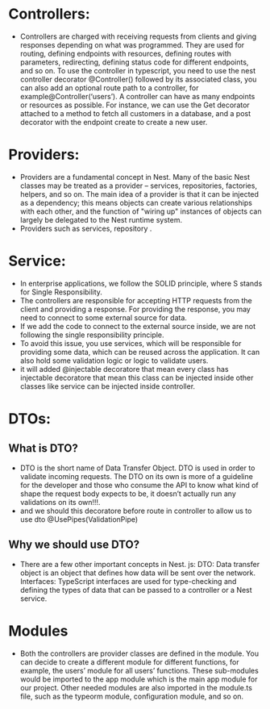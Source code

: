 # Controllers:
- Controllers are charged with receiving requests from clients and giving responses depending on what was programmed. They are used for routing, defining endpoints with resources, defining routes with parameters, redirecting, defining status code for different endpoints, and so on. To use the controller in typescript, you need to use the nest controller decorator @Controller() followed by its associated class, you can also add an optional route path to a controller, for example@Controller(‘users’). A controller can have as many endpoints or resources as possible. For instance, we can use the Get decorator attached to a method to fetch all customers in a database, and a post decorator with the endpoint create to create a new user.

# Providers:
- Providers are a fundamental concept in Nest. Many of the basic Nest classes may be treated as a provider – services, repositories, factories, helpers, and so on. The main idea of a provider is that it can be injected as a dependency; this means objects can create various relationships with each other, and the function of "wiring up" instances of objects can largely be delegated to the Nest runtime system.
- Providers such as services, repository .

# Service:
- In enterprise applications, we follow the SOLID principle, where S stands for Single Responsibility.
- The controllers are responsible for accepting HTTP requests from the client and providing a response. For providing the response, you may need to connect to some external source for data.
- If we add the code to connect to the external source inside, we are not following the single responsibility principle.
- To avoid this issue, you use services, which will be responsible for providing some data, which can be reused across the application. It can also hold some validation logic or logic to validate users.
- it will added @injectable decoratore that mean every class has injectable decoratore that mean this class can be injected inside other classes like service can be injected inside controller.

# DTOs:
 ## What is DTO?
 - DTO is the short name of Data Transfer Object. DTO is used in order to validate incoming requests. 
The DTO on its own is more of a guideline for the developer and those who consume the API to know what kind of shape the request body expects to be, it doesn’t actually run any validations on its own!!!.
- and we should this decoratore before route in controller to allow us to use dto @UsePipes(ValidationPipe) 

## Why we should use DTO?
- There are a few other important concepts in Nest. js: DTO: Data transfer object is an object that defines how data will be sent over the network. Interfaces: TypeScript interfaces are used for type-checking and defining the types of data that can be passed to a controller or a Nest service.

# Modules
- Both the controllers are provider classes are defined in the module. You can decide to create a different module for different functions, for example, the users’ module for all users’ functions. These sub-modules would be imported to the app module which is the main app module for our project. Other needed modules are also imported in the module.ts file, such as the typeorm module, configuration module, and so on.


